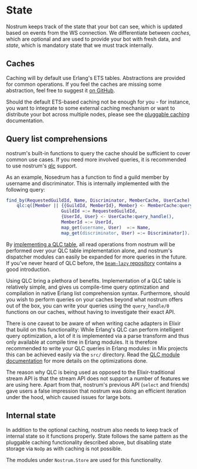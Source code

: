 # State

Nostrum keeps track of the state that your bot can see, which is updated based
on events from the WS connection. We differentiate between _caches_, which are
optional and are used to provide your bot with fresh data, and _state_, which is
mandatory state that we must track internally.

## Caches

Caching will by default use Erlang's ETS tables. Abstractions are provided for
common operations. If you feel the caches are missing some abstraction, feel
free to suggest it [on GitHub](https://github.com/Kraigie/nostrum/issues).

Should the default ETS-based caching not be enough for you - for instance, you
want to integrate to some external caching mechanism or want to distribute your
bot across multiple nodes, please see the [pluggable
caching](../advanced/pluggable_caching.md) documentation.


## Query list comprehensions

nostrum's built-in functions to query the cache should be sufficient to cover
common use cases. If you need more involved queries, it is recommended to use
nostrum's [qlc](https://www.erlang.org/doc/man/qlc.html) support.

As an example, Nosedrum has a function to find a guild member by username and
discriminator. This is internally implemented with the following query:

```erl
find_by(RequestedGuildId, Name, Discriminator, MemberCache, UserCache) ->
    qlc:q([Member || {{GuildId, MemberId}, Member} <- MemberCache:query_handle(),
                     GuildId =:= RequestedGuildId,
                     {UserId, User} <- UserCache:query_handle(),
                     MemberId =:= UserId,
                     map_get(username, User)  =:= Name,
                     map_get(discriminator, User) =:= Discriminator]).
```

By [implementing a QLC
table](https://www.erlang.org/doc/man/qlc.html#implementing_a_qlc_table), all
read operations from nostrum will be performed over your QLC table
implementation alone, and nostrum's dispatcher modules can easily be expanded
for more queries in the future. If you've never heard of QLC before, the
[`beam-lazy` repository](https://github.com/savonarola/beam-lazy) contains a
good introduction.

Using QLC bring a plethora of benefits. Implementation of a QLC table is
relatively simple, and gives us compile-time query optimization and compilation
in native Erlang list comprehension syntax. Furthermore, should you wish to
perform queries on your caches beyond what nostrum offers out of the box, you
can write your queries using the `query_handle/0` functions on our caches,
without having to investigate their exact API.

There is one caveat to be aware of when writing cache adapters in Elixir that
build on this functionality: While Erlang's QLC can perform intelligent query
optimization, a lot of it is implemented via a parse transform and thus only
available at compile time in Erlang modules. It is therefore recommended to
write your QLC queries in Erlang modules: in Mix projects this can be achieved
easily via the `src/` directory. Read the [QLC module
documentation](https://www.erlang.org/doc/man/qlc.html) for more details on the
optimizations done.

The reason why QLC is being used as opposed to the Elixir-traditional stream API
is that the stream API does not support a number of features we are using here.
Apart from that, nostrum's previous API (`select` and friends) gave users a
false impression that nostrum was doing an efficient iteration under the hood,
which caused issues for large bots.



## Internal state

In addition to the optional caching, nostrum also needs to keep track of
internal state so it functions properly. State follows the same pattern as the
pluggable caching functionality described above, but disabling state storage via
`NoOp` as with caching is not possible.

The modules under `Nostrum.Store` are used for this functionality.



<!-- vim: set textwidth=80 sw=2 ts=2: -->

